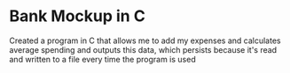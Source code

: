 # Bank Mockup in C
Created a program in C that allows me to add my expenses and calculates average spending and outputs this data, which persists because it's read and written to a file every time the program is used
